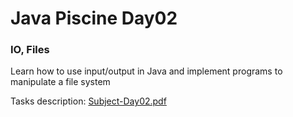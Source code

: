 # Java Piscine Day02

### IO, Files

Learn how to use input/output in Java and implement
programs to manipulate a file system

Tasks description: [Subject-Day02.pdf](Subject-Day02.pdf)
